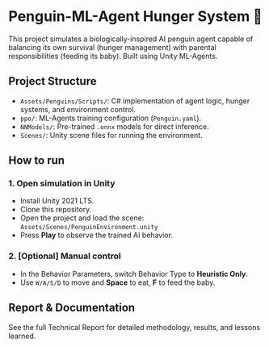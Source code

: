 # Penguin-ML-Agent Hunger System 🐧

This project simulates a biologically-inspired AI penguin agent capable of balancing its own survival (hunger management) with parental responsibilities (feeding its baby). Built using Unity ML-Agents.

## Project Structure

- `Assets/Penguins/Scripts/`: C# implementation of agent logic, hunger systems, and environment control.
- `ppo/`: ML-Agents training configuration (`Penguin.yaml`).
- `NNModels/`: Pre-trained `.onnx` models for direct inference.
- `Scenes/`: Unity scene files for running the environment.

## How to run

### 1. Open simulation in Unity

- Install Unity 2021 LTS.
- Clone this repository.
- Open the project and load the scene:  
  `Assets/Scenes/PenguinEnvironment.unity`
- Press **Play** to observe the trained AI behavior.

### 2. [Optional] Manual control

- In the Behavior Parameters, switch Behavior Type to **Heuristic Only**.
- Use `W/A/S/D` to move and **Space** to eat, **F** to feed the baby.

## Report & Documentation

See the full Technical Report for detailed methodology, results, and lessons learned.
